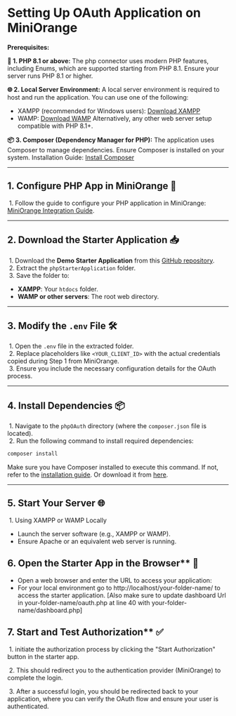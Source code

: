 # Setting Up OAuth Application on MiniOrange


**Prerequisites:**

**🐘 1. PHP 8.1 or above:** 
The php connector uses modern PHP features, including Enums, which are supported starting from PHP 8.1. Ensure your server runs PHP 8.1 or higher.

**🌐 2. Local Server Environment:** 
A local server environment is required to host and run the application. You can use one of the following:
- XAMPP (recommended for Windows users): [Download XAMPP](https://www.apachefriends.org/download.html)
- WAMP: [Download WAMP](https://wampserver.aviatechno.net/)
Alternatively, any other web server setup compatible with PHP 8.1+.

**📦 3. Composer (Dependency Manager for PHP):** 
The application uses Composer to manage dependencies. Ensure Composer is installed on your system.
Installation Guide: [Install Composer](https://www.javatpoint.com/how-to-install-composer-on-windows)


---

## 1. Configure PHP App in MiniOrange 🚀
&nbsp;1. Follow the guide to configure your PHP application in MiniOrange: [MiniOrange Integration Guide](https://www.miniorange.in/iam/integrations/php-oauth-single-sign-on-sso#step1).

---

## 2. Download the Starter Application 📥
&nbsp;1. Download the **Demo Starter Application** from this [GitHub repository](https://github.com/dev-shubham-mali/miniOrange-PHP-oauth-authentication-example-app/archive/refs/heads/main.zip).  
&nbsp;2. Extract the `phpStarterApplication` folder.  
&nbsp;3. Save the folder to:
   - **XAMPP**: Your `htdocs` folder.
   - **WAMP or other servers**: The root web directory.

---

## 3. Modify the `.env` File 🛠️
&nbsp;1. Open the `.env` file in the extracted folder.  
&nbsp;2. Replace placeholders like `<YOUR_CLIENT_ID>` with the actual credentials copied during Step 1 from MiniOrange.  
&nbsp;3. Ensure you include the necessary configuration details for the OAuth process.  

---

## 4. Install Dependencies 📦
&nbsp;1. Navigate to the `phpOAuth` directory (where the `composer.json` file is located).  
&nbsp;2. Run the following command to install required dependencies:  
   ```bash
   composer install
   ```
Make sure you have Composer installed to execute this command.
If not, refer to the [installation guide](https://www.javatpoint.com/how-to-install-composer-on-windows). Or download it from [here](https://getcomposer.org/Composer-Setup.exe). 

---

## 5. Start Your Server 🌐
&nbsp;1. Using XAMPP or WAMP Locally

* Launch the server software (e.g., XAMPP or WAMP).
* Ensure Apache or an equivalent web server is running.

## 6.  Open the Starter App in the Browser** 🌟

* Open a web browser and enter the URL to access your application:
* For your  local environment go to http://localhost/your-folder-name/ to access the starter application.
[Also make sure to update dashboard Url in your-folder-name/oauth.php at line 40 with your-folder-name/dashboard.php]


## 7. Start and Test Authorization** ✅

&nbsp;1. initiate the authorization process by clicking the "Start Authorization" button in the starter app. 

&nbsp;2. This should redirect you to the authentication provider (MiniOrange) to complete the login.

&nbsp;3. After a successful login, you should be redirected back to your application, where you can verify the OAuth flow and ensure your user is authenticated.




